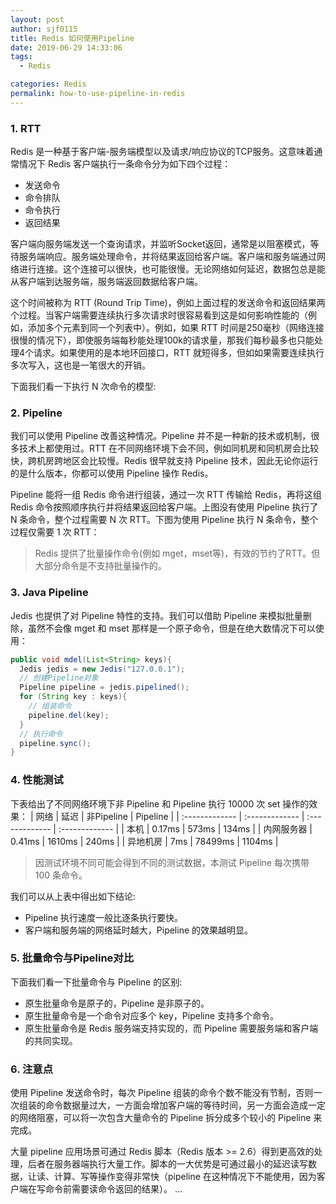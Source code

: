 ```yaml
---
layout: post
author: sjf0115
title: Redis 如何使用Pipeline
date: 2019-06-29 14:33:06
tags:
  - Redis

categories: Redis
permalink: how-to-use-pipeline-in-redis
---
```


### 1. RTT

Redis 是一种基于客户端-服务端模型以及请求/响应协议的TCP服务。这意味着通常情况下 Redis 客户端执行一条命令分为如下四个过程：
- 发送命令
- 命令排队
- 命令执行
- 返回结果

客户端向服务端发送一个查询请求，并监听Socket返回，通常是以阻塞模式，等待服务端响应。服务端处理命令，并将结果返回给客户端。客户端和服务端通过网络进行连接。这个连接可以很快，也可能很慢。无论网络如何延迟，数据包总是能从客户端到达服务端，服务端返回数据给客户端。

这个时间被称为 RTT (Round Trip Time)，例如上面过程的发送命令和返回结果两个过程。当客户端需要连续执行多次请求时很容易看到这是如何影响性能的（例如，添加多个元素到同一个列表中）。例如，如果 RTT 时间是250毫秒（网络连接很慢的情况下），即使服务端每秒能处理100k的请求量，那我们每秒最多也只能处理4个请求。如果使用的是本地环回接口，RTT 就短得多，但如如果需要连续执行多次写入，这也是一笔很大的开销。

下面我们看一下执行 N 次命令的模型:
![]()

### 2. Pipeline

我们可以使用 Pipeline 改善这种情况。Pipeline 并不是一种新的技术或机制，很多技术上都使用过。RTT 在不同网络环境下会不同，例如同机房和同机房会比较快，跨机房跨地区会比较慢。Redis 很早就支持 Pipeline 技术，因此无论你运行的是什么版本，你都可以使用 Pipeline 操作 Redis。

Pipeline 能将一组 Redis 命令进行组装，通过一次 RTT 传输给 Redis，再将这组 Redis 命令按照顺序执行并将结果返回给客户端。上图没有使用 Pipeline 执行了 N 条命令，整个过程需要 N 次 RTT。下图为使用 Pipeline 执行 N 条命令，整个过程仅需要 1 次 RTT：
![]()

> Redis 提供了批量操作命令(例如 mget，mset等)，有效的节约了RTT。但大部分命令是不支持批量操作的。

### 3. Java Pipeline

Jedis 也提供了对 Pipeline 特性的支持。我们可以借助 Pipeline 来模拟批量删除，虽然不会像 mget 和 mset 那样是一个原子命令，但是在绝大数情况下可以使用：
```java
public void mdel(List<String> keys){
  Jedis jedis = new Jedis("127.0.0.1");
  // 创建Pipeline对象
  Pipeline pipeline = jedis.pipelined();
  for (String key : keys){
    // 组装命令
    pipeline.del(key);
  }
  // 执行命令
  pipeline.sync();
}
```

### 4. 性能测试

下表给出了不同网络环境下非 Pipeline 和 Pipeline 执行 10000 次 set 操作的效果：
| 网络     | 延迟     | 非Pipeline     | Pipeline     |
| :------------- | :------------- | :------------- | :------------- |
| 本机 | 0.17ms | 573ms | 134ms |
| 内网服务器 | 0.41ms | 1610ms | 240ms |
| 异地机房 | 7ms | 78499ms | 1104ms |

> 因测试环境不同可能会得到不同的测试数据，本测试 Pipeline 每次携带 100 条命令。

我们可以从上表中得出如下结论:
- Pipeline 执行速度一般比逐条执行要快。
- 客户端和服务端的网络延时越大，Pipeline 的效果越明显。

### 5. 批量命令与Pipeline对比

下面我们看一下批量命令与 Pipeline 的区别:
- 原生批量命令是原子的，Pipeline 是非原子的。
- 原生批量命令是一个命令对应多个 key，Pipeline 支持多个命令。
- 原生批量命令是 Redis 服务端支持实现的，而 Pipeline 需要服务端和客户端的共同实现。

### 6. 注意点

使用 Pipeline 发送命令时，每次 Pipeline 组装的命令个数不能没有节制，否则一次组装的命令数据量过大，一方面会增加客户端的等待时间，另一方面会造成一定的网络阻塞，可以将一次包含大量命令的 Pipeline 拆分成多个较小的 Pipeline 来完成。

大量 pipeline 应用场景可通过 Redis 脚本（Redis 版本 >= 2.6）得到更高效的处理，后者在服务器端执行大量工作。脚本的一大优势是可通过最小的延迟读写数据，让读、计算、写等操作变得非常快（pipeline 在这种情况下不能使用，因为客户端在写命令前需要读命令返回的结果）。
...
